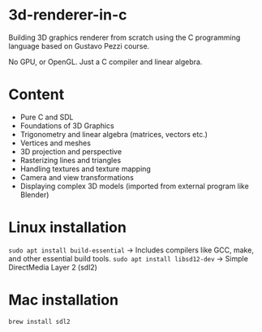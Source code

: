 # 3d-renderer-in-c

Building 3D graphics renderer from scratch using the C programming language based on Gustavo Pezzi course.

No GPU, or OpenGL. Just a C compiler and linear algebra.

# Content

- Pure C and SDL
- Foundations of 3D Graphics
- Trigonometry and linear algebra (matrices, vectors etc.)
- Vertices and meshes
- 3D projection and perspective
- Rasterizing lines and triangles
- Handling textures and texture mapping
- Camera and view transformations
- Displaying complex 3D models (imported from external program like Blender)

# Linux installation

`sudo apt install build-essential` -> Includes compilers like GCC, make, and other essential build tools.
`sudo apt install libsd12-dev` -> Simple DirectMedia Layer 2 (sdl2)

# Mac installation

`brew install sdl2`
